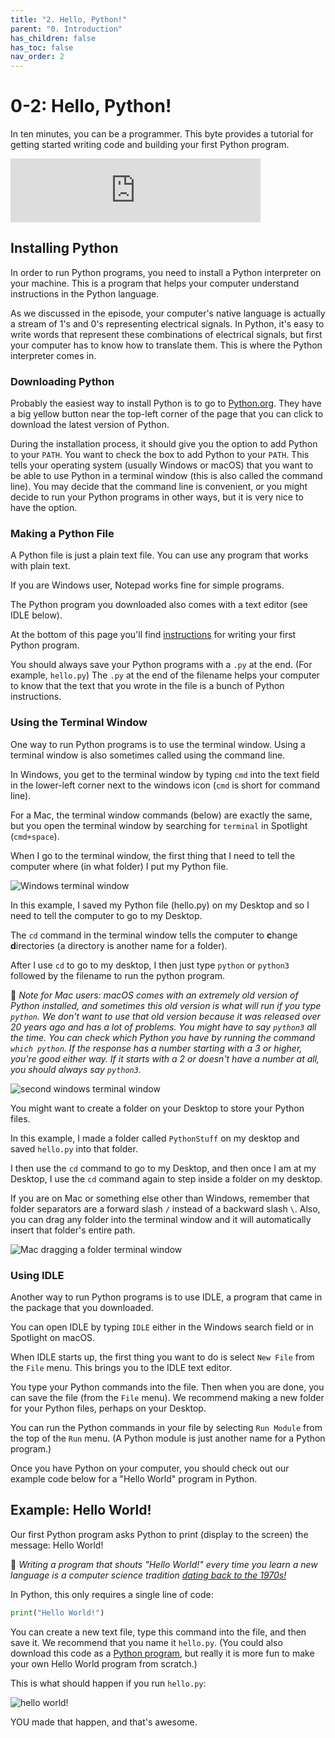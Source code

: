 ```yaml
---
title: "2. Hello, Python!"
parent: "0. Introduction"
has_children: false
has_toc: false
nav_order: 2
---
```


# 0-2: Hello, Python!

In ten minutes, you can be a programmer. This byte provides a tutorial for getting started writing code and building your first Python program.

<iframe src="https://anchor.fm/bytesizecs/embed/episodes/0-2-Hello--Python--Writing-your-first-program-et4f6e" height="102px" width="400px" frameborder="0" scrolling="no"></iframe>

## Installing Python

In order to run Python programs, you need to install a Python interpreter on your machine. This is a program that helps your computer understand instructions in the Python language. 

As we discussed in the episode, your computer's native language is actually a stream of 1's and 0's representing electrical signals. In Python, it's easy to write words that represent these combinations of electrical signals, but first your computer has to know how to translate them. This is where the Python interpreter comes in.

### Downloading Python

Probably the easiest way to install Python is to go to [Python.org](https://www.python.org/downloads/). 
They have a big yellow button near the top-left corner of the page that you can click to download the latest version of Python.

During the installation process, it should give you the option to add Python to your `PATH`. You want to check the box to add Python to your `PATH`. 
This tells your operating system (usually Windows or macOS) that you want to be able to use Python in a terminal window (this is also called the command line). 
You may decide that the command line is convenient, or you might decide to run your Python programs in other ways, but it is very nice to have the option. 

### Making a Python File

A Python file is just a plain text file. You can use any program that works with plain text. 

If you are Windows user, Notepad works fine for simple programs. 

The Python program you downloaded also comes with a text editor (see IDLE below). 

At the bottom of this page you'll find [instructions](#example-hello-world) for writing your first Python program. 

You should always save your Python programs with a `.py` at the end. (For example, `hello.py`) 
The `.py` at the end of the filename helps your computer to know that the text that you wrote in the file is a bunch of Python instructions. 

### Using the Terminal Window

One way to run Python programs is to use the terminal window. Using a terminal window is also sometimes called using the command line.

In Windows, you get to the terminal window by typing `cmd` into the text field in the lower-left corner next to the windows icon (`cmd` is short for command line). 

For a Mac, the terminal window commands (below) are exactly the same, but you open the terminal window by searching for `terminal` in Spotlight (`cmd+space`).

When I go to the terminal window, the first thing that I need to tell the computer where (in what folder) I put my Python file. 

![Windows terminal window](../../assets/winTerminal.png)

In this example, I saved my Python file (hello.py) on my Desktop and so I need to tell the computer to go to my Desktop. 

The `cd` command in the terminal window tells the computer to **c**hange **d**irectories (a directory is another name for a folder). 

After I use `cd` to go to my desktop, I then just type `python` or `python3` followed by the filename to run the python program. 

🧁 *Note for Mac users: macOS comes with an extremely old version of Python installed, and sometimes this old version is what will run if you type `python`. We don't want to use that old version because it was released over 20 years ago and has a lot of problems. You might have to say `python3` all the time. You can check which Python you have by running the command `which python`. If the response has a number starting with a 3 or higher, you're good either way. If it starts with a 2 or doesn't have a number at all, you should always say `python3`.*

![second windows terminal window](../../assets/winTerminal2.png)

You might want to create a folder on your Desktop to store your Python files. 

In this example, I made a folder called `PythonStuff` on my desktop and saved `hello.py` into that folder. 

I then use the `cd` command to go to my Desktop, and then once I am at my Desktop, I use the `cd` command again to step inside a folder on my desktop.

If you are on Mac or something else other than Windows, remember that folder separators are a forward slash `/` instead of a backward slash `\`. Also, you can drag any folder into the terminal window and it will automatically insert that folder's entire path.

![Mac dragging a folder terminal window](../../assets/macTerminalDragFolder.gif)

### Using IDLE

Another way to run Python programs is to use IDLE, a program that came in the package that you downloaded. 

You can open IDLE by typing `IDLE` either in the Windows search field or in Spotlight on macOS. 

When IDLE starts up, the first thing you want to do is select `New File` from the `File` menu. 
This brings you to the IDLE text editor. 

You type your Python commands into the file. Then when you are done, you can save the file (from the `File` menu). We recommend making a new folder for your Python files, perhaps on your Desktop.

You can run the Python commands in your file by selecting `Run Module` from the top of the `Run` menu. (A Python module is just another name for a Python program.)

Once you have Python on your computer, you should check out our example code below for a "Hello World" program in Python.

## Example: Hello World!

Our first Python program asks Python to print (display to the screen) the message:  Hello World!

🧁 *Writing a program that shouts "Hello World!" every time you learn a new language is a computer science tradition [dating back to the 1970s!](https://en.wikipedia.org/wiki/%22Hello,_World!%22_program)*

In Python, this only requires a single line of code:

```python
print("Hello World!")
```

You can create a new text file, type this command into the file, and then save it. We recommend that you name it `hello.py`. (You could also download this code as a <a download href="hello.py">Python program</a>, but really it is more fun to make your own Hello World program from scratch.)

This is what should happen if you run `hello.py`:

![hello world!](../../assets/hellopython.png)

YOU made that happen, and that's awesome.
